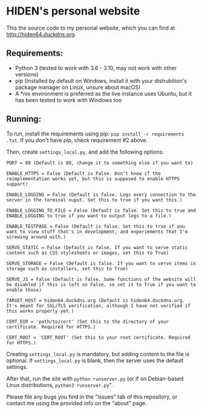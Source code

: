 # HIDEN's personal website
This the source code to my personal website, which you can find at http://hiden64.duckdns.org.


## Requirements:
- Python 3 (tested to work with 3.6 - 3.10, may not work with other versions)
- pip (Installed by default on Windows, install it with your distrubition's package manager on Linux, unsure about macOS)
- A *nix environment is preferred as the live instance uses Ubuntu, but it has been tested to work with Windows too


## Running:
To run, install the requirements using pip: `pip install -r requirements .txt`. If you don't have pip, check requirement #2 above.

Then, create `settings_local.py`, and add the following options:

 ```
PORT = 80 (Default is 80, change it to something else if you want to)

ENABLE_HTTPS = False (Default is False. Don't know if the reimplementation works yet, but this is supposed to enable HTTPS support)

ENABLE_LOGGING = False (Default is false. Logs every connection to the server in the terminal ouput. Set this to true if you want this.)

ENABLE_LOGGING_TO_FILE = False (Default is false. Set this to true and ENABLE_LOGGING to true if you want to output logs to a file.)

ENABLE_TESTPAGE = False (Default is false. Set this to true if you want to view stuff that's in development, and experiements that I'm screwing around with.)

SERVE_STATIC = False (Default is false. If you want to serve static content such as CSS stylesheets or images, set this to True)

SERVE_STORAGE = False (Default is false. If you want to serve items in storage such as installers, set this to True)

SERVE_JS = False (Default is false. Some functions of the website will be disabled if this is left on False, so set it to True if you want to enable those)

TARGET_HOST = hiden64.duckdns.org (Default is hiden64.duckdns.org. It's meant for SSL/TLS verification, although I have not verified if this works properly yet.)

CERT_DIR = 'path/to/cert' (Set this to the directory of your certificate. Required for HTTPS.)

CERT_ROOT = 'CERT_ROOT' (Set this to your root certificate. Required for HTTPS.)
```

Creating `settings_local.py` is mandatory, but adding content to the file is optional. If `settings_local.py` is blank, then the server uses the default settings.


After that, run the site with `python runserver.py` (or if on Debian-based Linux distributions, `python3 runserver.py`".

Please file any bugs you find in the "Issues" tab of this repository, or contact me using the provided info on the "about" page.